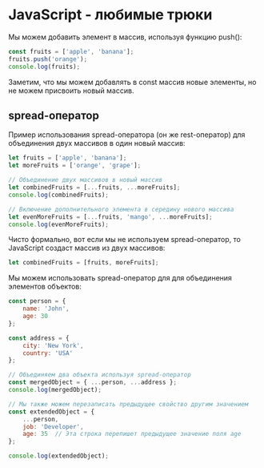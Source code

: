 # JavaScript - любимые трюки

Мы можем добавить элемент в массив, используя функцию push():

```js
const fruits = ['apple', 'banana'];
fruits.push('orange');
console.log(fruits);
```

Заметим, что мы можем добавлять в const массив новые элементы, но не можем присвоить новый массив.

## spread-оператор

Пример использования spread-оператора (он же rest-оператор) для объединения двух массивов в один новый массив:

```js
let fruits = ['apple', 'banana'];
let moreFruits = ['orange', 'grape'];

// Объединение двух массивов в новый массив
let combinedFruits = [...fruits, ...moreFruits];
console.log(combinedFruits);

// Включение дополнительного элемента в середину нового массива
let evenMoreFruits = [...fruits, 'mango', ...moreFruits];
console.log(evenMoreFruits);
```

Чисто формально, вот если мы не используем spread-оператор, то JavaScript создаст массив из двух массивов:

```js
let combinedFruits = [fruits, moreFruits];
```

Мы можем использовать spread-оператор для для объединения элементов объектов:

```js
const person = {
    name: 'John',
    age: 30
};

const address = {
    city: 'New York',
    country: 'USA'
};

// Объединяем два объекта используя spread-оператор
const mergedObject = { ...person, ...address };
console.log(mergedObject);

// Мы также можем перезаписать предыдущее свойство другим значением
const extendedObject = { 
    ...person, 
    job: 'Developer', 
    age: 35  // Эта строка перепишет предыдущее значение поля age
};

console.log(extendedObject);
```
